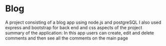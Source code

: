 # Blog
A project consisting of a blog app using node.js and postgreSQL 
I also used express and bootstrap for back end and css aspects of the project
summary of the application:
In this app users can create, edit and delete comments and then see all the comments on the main page
